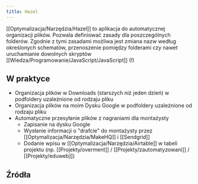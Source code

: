 ```yaml
---
title: Hazel
--- 
```


[[Optymalizacja/Narzędzia/Hazel]] to aplikacja do automatycznej organizacji plików. Pozwala definiować zasady dla poszczególnych folderów. Zgodnie z tymi zasadami możliwa jest zmiana nazw według określonych schematów, przenoszenie pomiędzy folderami czy nawet uruchamianie dowolnych skryptów [[Wiedza/Programowanie/JavaScript/JavaScript]] (!)

## W praktyce
- Organizacja plików w Downloads (starszych niż jeden dzień) w podfoldery uzależnione od rodzaju pliku
- Organizacja plików na moim Dysku Google w podfoldery uzależnione od rodzaju pliku
- Automatyczne przesyłanie plików z nagraniami dla montażysty
	- Zapisanie na dysku Google
	- Wysłanie informacji o "drafcie" do montażysty przez [[Optymalizacja/Narzędzia/MakeHQ]] i [[Sendgrid]]
	- Dodanie wpisu w [[Optymalizacja/Narzędzia/Airtable]] w tabeli projektu (np. [[Projekty/overment]] / [[Projekty/zautomatyzowani]] / [[Projekty/eduweb]])

## Źródła